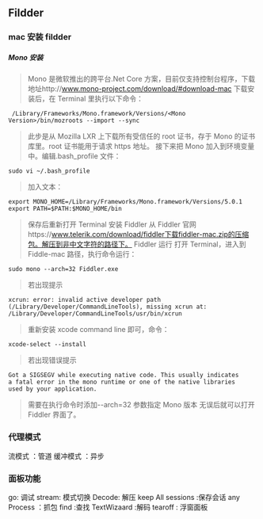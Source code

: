 ## Fildder

### mac 安装 fildder

##### Mono 安装

> Mono 是微软推出的跨平台.Net Core 方案，目前仅支持控制台程序，下载地址http://www.mono-project.com/download/#download-mac
> 下载安装后，在 Terminal 里执行以下命令：

```bush
 /Library/Frameworks/Mono.framework/Versions/<Mono Version>/bin/mozroots --import --sync
```

> 此步是从 Mozilla LXR 上下载所有受信任的 root 证书，存于 Mono 的证书库里。root 证书能用于请求 https 地址。
> 接下来把 Mono 加入到环境变量中。编辑.bash_profile 文件：

```bush
sudo vi ~/.bash_profile
```

> 加入文本：

```bush
export MONO_HOME=/Library/Frameworks/Mono.framework/Versions/5.0.1
export PATH=$PATH:$MONO_HOME/bin
```

> 保存后重新打开 Terminal
> 安装 Fiddler
> 从 Fiddler 官网https://www.telerik.com/download/fiddler下载fiddler-mac.zip的压缩包。解压到非中文字符的路径下。
> Fiddler 运行
> 打开 Terminal，进入到 Fiddle-mac 路径，执行命令运行：

```bush
sudo mono --arch=32 Fiddler.exe
```

> 若出现提示

```bush
xcrun: error: invalid active developer path (/Library/Developer/CommandLineTools), missing xcrun at: /Library/Developer/CommandLineTools/usr/bin/xcrun
```

> 重新安装 xcode command line 即可，命令：

```bush
xcode-select --install
```

> 若出现错误提示

```bush
Got a SIGSEGV while executing native code. This usually indicates
a fatal error in the mono runtime or one of the native libraries
used by your application.
```

> 需要在执行命令时添加--arch=32 参数指定 Mono 版本
> 无误后就可以打开 Fiddler 界面了。

### 代理模式

流模式 ：管道
缓冲模式 ：异步

### 面板功能

go: 调试
stream: 模式切换
Decode: 解压
keep All sessions :保存会话
any Process ：抓包
find :查找
TextWizaard :解码
tearoff : 浮窗面板


